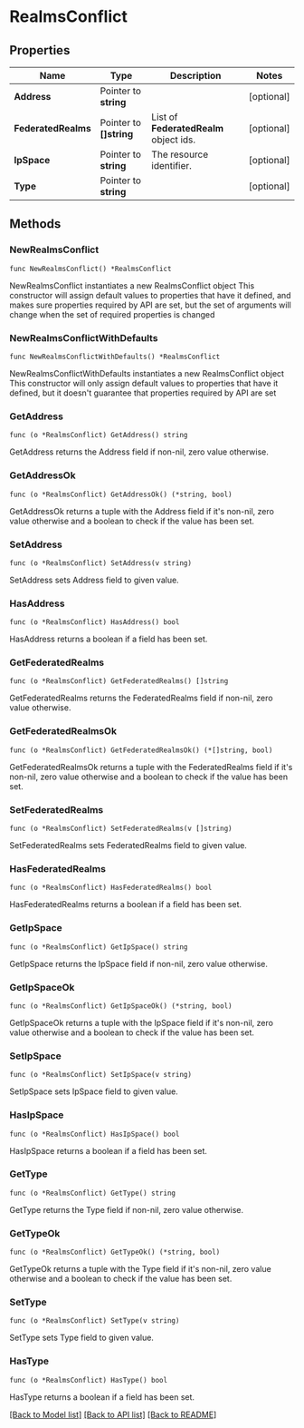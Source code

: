 # RealmsConflict

## Properties

Name | Type | Description | Notes
------------ | ------------- | ------------- | -------------
**Address** | Pointer to **string** |  | [optional] 
**FederatedRealms** | Pointer to **[]string** | List of __FederatedRealm__ object ids. | [optional] 
**IpSpace** | Pointer to **string** | The resource identifier. | [optional] 
**Type** | Pointer to **string** |  | [optional] 

## Methods

### NewRealmsConflict

`func NewRealmsConflict() *RealmsConflict`

NewRealmsConflict instantiates a new RealmsConflict object
This constructor will assign default values to properties that have it defined,
and makes sure properties required by API are set, but the set of arguments
will change when the set of required properties is changed

### NewRealmsConflictWithDefaults

`func NewRealmsConflictWithDefaults() *RealmsConflict`

NewRealmsConflictWithDefaults instantiates a new RealmsConflict object
This constructor will only assign default values to properties that have it defined,
but it doesn't guarantee that properties required by API are set

### GetAddress

`func (o *RealmsConflict) GetAddress() string`

GetAddress returns the Address field if non-nil, zero value otherwise.

### GetAddressOk

`func (o *RealmsConflict) GetAddressOk() (*string, bool)`

GetAddressOk returns a tuple with the Address field if it's non-nil, zero value otherwise
and a boolean to check if the value has been set.

### SetAddress

`func (o *RealmsConflict) SetAddress(v string)`

SetAddress sets Address field to given value.

### HasAddress

`func (o *RealmsConflict) HasAddress() bool`

HasAddress returns a boolean if a field has been set.

### GetFederatedRealms

`func (o *RealmsConflict) GetFederatedRealms() []string`

GetFederatedRealms returns the FederatedRealms field if non-nil, zero value otherwise.

### GetFederatedRealmsOk

`func (o *RealmsConflict) GetFederatedRealmsOk() (*[]string, bool)`

GetFederatedRealmsOk returns a tuple with the FederatedRealms field if it's non-nil, zero value otherwise
and a boolean to check if the value has been set.

### SetFederatedRealms

`func (o *RealmsConflict) SetFederatedRealms(v []string)`

SetFederatedRealms sets FederatedRealms field to given value.

### HasFederatedRealms

`func (o *RealmsConflict) HasFederatedRealms() bool`

HasFederatedRealms returns a boolean if a field has been set.

### GetIpSpace

`func (o *RealmsConflict) GetIpSpace() string`

GetIpSpace returns the IpSpace field if non-nil, zero value otherwise.

### GetIpSpaceOk

`func (o *RealmsConflict) GetIpSpaceOk() (*string, bool)`

GetIpSpaceOk returns a tuple with the IpSpace field if it's non-nil, zero value otherwise
and a boolean to check if the value has been set.

### SetIpSpace

`func (o *RealmsConflict) SetIpSpace(v string)`

SetIpSpace sets IpSpace field to given value.

### HasIpSpace

`func (o *RealmsConflict) HasIpSpace() bool`

HasIpSpace returns a boolean if a field has been set.

### GetType

`func (o *RealmsConflict) GetType() string`

GetType returns the Type field if non-nil, zero value otherwise.

### GetTypeOk

`func (o *RealmsConflict) GetTypeOk() (*string, bool)`

GetTypeOk returns a tuple with the Type field if it's non-nil, zero value otherwise
and a boolean to check if the value has been set.

### SetType

`func (o *RealmsConflict) SetType(v string)`

SetType sets Type field to given value.

### HasType

`func (o *RealmsConflict) HasType() bool`

HasType returns a boolean if a field has been set.


[[Back to Model list]](../README.md#documentation-for-models) [[Back to API list]](../README.md#documentation-for-api-endpoints) [[Back to README]](../README.md)



